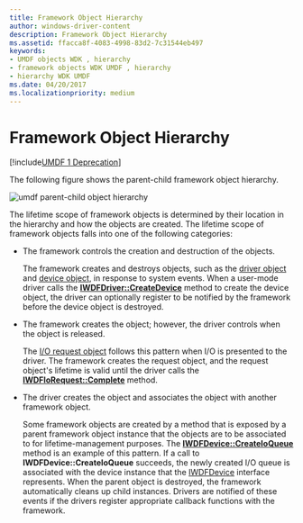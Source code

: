 ```yaml
---
title: Framework Object Hierarchy
author: windows-driver-content
description: Framework Object Hierarchy
ms.assetid: ffacca8f-4083-4998-83d2-7c31544eb497
keywords:
- UMDF objects WDK , hierarchy
- framework objects WDK UMDF , hierarchy
- hierarchy WDK UMDF
ms.date: 04/20/2017
ms.localizationpriority: medium
---
```


# Framework Object Hierarchy


[!include[UMDF 1 Deprecation](../umdf-1-deprecation.md)]

The following figure shows the parent-child framework object hierarchy.

![umdf parent-child object hierarchy](images/umdfhierarchy.gif)

The lifetime scope of framework objects is determined by their location in the hierarchy and how the objects are created. The lifetime scope of framework objects falls into one of the following categories:

-   The framework controls the creation and destruction of the objects.

    The framework creates and destroys objects, such as the [driver object](framework-driver-object.md) and [device object](framework-device-object.md), in response to system events. When a user-mode driver calls the [**IWDFDriver::CreateDevice**](https://msdn.microsoft.com/library/windows/hardware/ff558899) method to create the device object, the driver can optionally register to be notified by the framework before the device object is destroyed.

-   The framework creates the object; however, the driver controls when the object is released.

    The [I/O request object](framework-i-o-request-object.md) follows this pattern when I/O is presented to the driver. The framework creates the request object, and the request object's lifetime is valid until the driver calls the [**IWDFIoRequest::Complete**](https://msdn.microsoft.com/library/windows/hardware/ff559070) method.

-   The driver creates the object and associates the object with another framework object.

    Some framework objects are created by a method that is exposed by a parent framework object instance that the objects are to be associated to for lifetime-management purposes. The [**IWDFDevice::CreateIoQueue**](https://msdn.microsoft.com/library/windows/hardware/ff557020) method is an example of this pattern. If a call to **IWDFDevice::CreateIoQueue** succeeds, the newly created I/O queue is associated with the device instance that the [IWDFDevice](https://msdn.microsoft.com/library/windows/hardware/ff556917) interface represents. When the parent object is destroyed, the framework automatically cleans up child instances. Drivers are notified of these events if the drivers register appropriate callback functions with the framework.

 

 





